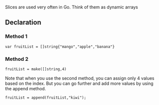 Slices are used very often in Go. Think of them as dynamic arrays
## Declaration

### Method 1
```
var fruitList = []string{"mango","apple","banana"}
```

### Method 2
```
fruitList = make([]string,4)
```
Note that when you use the second method, you can assign only 4 values based on the index. But you can go further and add more values by using the append method.

```
fruitList = append(fruitList,"kiwi");
```
